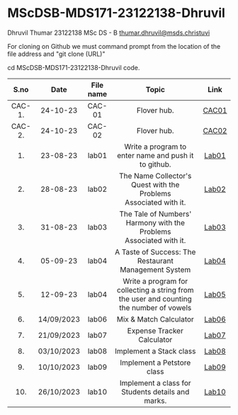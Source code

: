 # MScDSB-MDS171-23122138-Dhruvil
                                                                                                


                                                                                                
Dhruvil Thumar
23122138
MSc DS - B
thumar.dhruvil@msds.christuvi

For cloning on Github we must command prompt from the location of the file address and "git clone (URL)"

cd MScDSB-MDS171-23122138-Dhruvil
code.



|S.no|Date|File name|Topic|Link|
|:----:|:----:|:---:|:----:|:----:|
|CAC-1.|24-10-23|CAC-01|Flover hub.|[CAC01](https://github.com/mubashirsalim88/MScDSB-MDS171-23122124-Mubashir-Salim/blob/9a4a6ed10132954c024a9079bbe65eeac3f5f234/CAC/CAC%20-%201/test.ipynb)|
|CAC-2.|24-10-23|CAC-02|Flover hub.|[CAC02](https://github.com/Dhruvilpatel02/MScDSB-MDS171-23122138-Dhruvil/blob/0da122e353a67ded89f68fc2259641598b90db2d/CAC2/cacTwo.ipynb)|
|1.|23-08-23|lab01|Write a program to enter name and push it to github.|[Lab01](https://github.com/Dhruvilpatel02/MScDSB-MDS171-23122138-Dhruvil/blob/627e3dd6ce39e5939028f6079c5086a87402c0fc/Lab%2001.ipynb)|
|2.|28-08-23|lab02|The Name Collector's Quest with the Problems Associated with it.|[Lab02](https://github.com/Dhruvilpatel02/MScDSB-MDS171-23122138-Dhruvil/blob/627e3dd6ce39e5939028f6079c5086a87402c0fc/Lab%2002.ipynb)|
|3.|31-08-23|lab03|The Tale of Numbers' Harmony with the Problems Associated with it.|[Lab03](https://github.com/Dhruvilpatel02/MScDSB-MDS171-23122138-Dhruvil/blob/627e3dd6ce39e5939028f6079c5086a87402c0fc/Lab%2003.ipynb)|
|4.|05-09-23|lab04|A Taste of Success: The Restaurant Management System|[Lab04](https://github.com/Dhruvilpatel02/MScDSB-MDS171-23122138-Dhruvil/blob/627e3dd6ce39e5939028f6079c5086a87402c0fc/Lab%2004/Lab%2004.ipynb)|
|5.|12-09-23|lab04|Write a program for collecting a string from the user and counting the number of vowels|[Lab05](https://github.com/Dhruvilpatel02/MScDSB-MDS171-23122138-Dhruvil/blob/627e3dd6ce39e5939028f6079c5086a87402c0fc/Lab%2005.ipynb)|
6.|14/09/2023|lab06|Mix & Match Calculator|[Lab06](https://github.com/Dhruvilpatel02/MScDSB-MDS171-23122138-Dhruvil/blob/627e3dd6ce39e5939028f6079c5086a87402c0fc/Lab%2006/Lab%2006.ipynb)|
7.|21/09/2023|lab07|Expense Tracker Calculator|[Lab07](https://github.com/Dhruvilpatel02/MScDSB-MDS171-23122138-Dhruvil/blob/627e3dd6ce39e5939028f6079c5086a87402c0fc/Lab%2007.ipynb)|
8.|03/10/2023|lab08|Implement a Stack class|[Lab08](https://github.com/Dhruvilpatel02/MScDSB-MDS171-23122138-Dhruvil/blob/627e3dd6ce39e5939028f6079c5086a87402c0fc/Lab%2008.ipynb)|
9.|10/10/2023|lab09|Implement a Petstore class|[Lab09](https://github.com/Dhruvilpatel02/MScDSB-MDS171-23122138-Dhruvil/blob/627e3dd6ce39e5939028f6079c5086a87402c0fc/lab%2009/Lab_09.py)|(https://github.com/Dhruvilpatel02/MScDSB-MDS171-23122138-Dhruvil/blob/627e3dd6ce39e5939028f6079c5086a87402c0fc/lab%2009/menu.py)|
10.|26/10/2023|lab10|Implement a class for Students details and marks.|[Lab10](https://github.com/Dhruvilpatel02/MScDSB-MDS171-23122138-Dhruvil/blob/627e3dd6ce39e5939028f6079c5086a87402c0fc/Lab%2010.ipynb)|